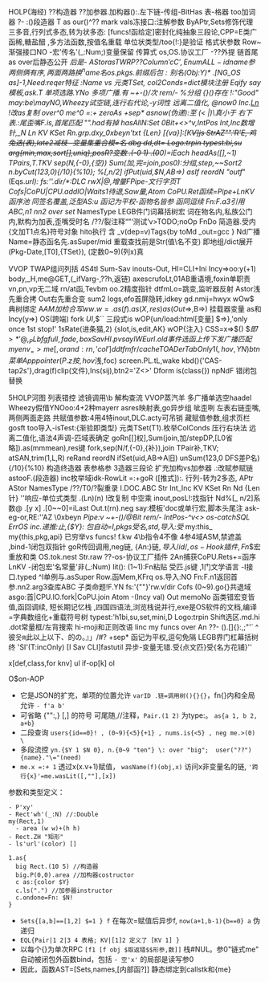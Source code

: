 HOLP(海经) ??构造器 ??加参器.加构器():.左下链-传组-BitHas 表-格器 too加词器 ?- :()段造器 T as our()^??  mark vals冻接口:注解参数 ByAPtr,Sets修饰代理
  三多音,行列式多态,转为状多态: [funcs!函给定]密封化纯抽象三段论,CPP=E类广函稀,糖盐醋 ,多方法函数,按值名重载 单位状类型/too{!:}是验证 格式状参数 Row~渐强接口NO  -宏'传名'(_:Num;)变量保留 传算式
  os,OS.协议工厂 -??外提 链首尾as over后静态公开 _后是- AStor$as TWRP
  ?? Column'cC', EnumALL-idname参 两侧俩有序,两面两路换 ^name名 os.pkgs.前缀后包:别名 (Obj:$Y)*
  .[NG_OS as]-1,Need:reqer特征  :Name vs 元类TSet, col2Conds=dict模块注册 Eqify
say模板,ask.T 单项选路.YNo 多项广播.有 ~+-()/次 rem/- %分组 {}()存在 !:"Good" may:be\mayNO,Wheezy试空链,连行右代论,-y词性 远离二值化, @now0 Inc.[Ln](n) !改as复制
  over^0 me^0 =:+ zeroAs +sep* asnow(伪递):至 (< |)\真小于 右下表.:尾歪嘴F.is,首尾匹配 "".had有掉 hasAllN:Set 0Bit+<>^v,IntPos
Int,Inc数增针,_N Ln KV KSet Rn.grp.dxy\_0xbeyn'txt {Len} [{va}]:[K~~V]js StrAZ"".'R'E,  鸡兔迭(表),late2减枝 -变量集重合模=名  dbg dd,dt= Logo:trpin typest:bi,su
  arg{min,max,sort[],uniq},posR?变数 .(-0 1) .(0~~0)=iEach headAs([],~1) TPairs,T.TKV sep(N,{-0},{空})
  Sum(加,完=join,pos0):分组,step,~~Sort2 n.byCut(123,0){/10}{%10}; %[,n/2] ifPut(uid,$N,AB=>) asIf reordN
  "outf_"(Eqs._url): fs:''.dir/*:DLC rwX|@,增量FPipe-文行字页T Cofs|CoPU|CPU.addIO|Waits1待退,Saw量,Atom
CoPU.Ret函续=Pipe+LnKV函序池 同签名覆盖,泛型AS:u 函记为平权-函物名皆参 函同逗续 Fn:F.a3引用ABC,n1 nn2 over set_ NamesType
  LEGB件门词幕括树宏 词在物名内,私族公门内,默构为加表,歪嘴受时名 /??/裂注释“”‘测试’v>TODO;noOp FnDo 简造器.受内{文加T1点名}符号对象
  hito执行 含 _v(dep=v)Tags{by toMd _out=gcc } Nd广播
  Name=静态函名先.asSuper/mid 重载查找前是Str(值\名不变) 即地组/dict展开(Pkg-Date,[T0],{TSet}), (定数0~9)(列x)真

VVOP TWAP组问列括 4S4tI Sum-Sav inouts-Out, HI=CLI+Ini Incy=>oo:y(+1) body,_H,me@GET,(_ifVarg-,??h,返链) axescrufoLt,01AB重语境,foxin单职责 vn,pn,vp无二域 rn/at函,Tevbm oo.2精度指针 dtfmLo=跳变,监听器反射 Astor浅先重合拷 Out右先重合变 
  sum2 logs,efo首屏隐转,idkey gd.nmij=hwyx
wOw$ 典树绑定 A$AM加检合写
  ww.w= .as(f).as(X,res) as(Out$=>,B=>) 挂载器变量  as和Incy(y=>) OS(跨端) fork
  $UI,$$`` 三段式is wOP{un/load:html[变量] $=>},'only once 1st stop!' 1sRate(进条猫,2) {slot,is,edit,AK} wOP{注入}   CSS=x=>$() $$即'>*'@,_PLbfg full,fade,box
  Sav HI.pv sayIWE url.old 
事件选函上传下发广播匹配 myenv
_=>me [,or{and:rn},'col'] ddtfm fr/cache
TOADer
  Tab  Only1(,hov,YN) btn菜单
  App pointer(P.z按,hov$浅,foc) screen.PL.tL,wake kbd(){'CAS-tap2s'},drag(f)clip(文件),Ins(sij),btn2='Z<>'
  Dform is(class{})
npNdF 错闭包替换

5HOLP河图 列表错控 滤镜调用\b 解构查流 VVOP蒸汽羊
  多广播单选空haadel Wheezy假借YNOoo:4+2种mayerr asres映射表,go异步组 呲歪咧 左表右链歪嘴,两侧两面走路
  共赋值参数:4用4特inout,DLC.acty可吊销 藏赋值参数,组求页栏gosft too导入-isTest:{渐验即类型} 元类TSet(T1).枚举ColConds 压行右块法 远离二值化,语法4声调-匹域表确定
  goRn[[]权],Sum(join,加/stepDP,[L0省略]).as(mmmean),res键 fork,sep(N/f,{-0},{补}),join  TPair补,TKV; atSAN,trim(1,L,R) reRand reordN ifSet(uid,AB=>A旧) unSum(123,0 DFS差P名){/10}{%10}
  构造终造器 表参格参 3造器三段论 扩充加构vs加参器 .:改赋参赋链 astooF.(段造器) inc枚举域idk-RowLit =:+goR ([推式]):. 行列-转为2多态, APtr AStor NamesType /??/T0/?裂重录 I.DOC.ABC
  Str Int_Inc KV KSet Rn Nd {Len针} ''响应-单位式类型 .(Ln)(n) !改复制 中空乘 inout,posL!:找指针 Nd%[_ n/2]系数@ .[y x] .[0~~0]=iLast Out.t(rn).neg
  say:模板'doc或单行宏,脚本头尾注 ask-eg-or,RE:''AZ \0xbeyn _Pipe:v ~+-()/@Bit rem/- IntPos-^v<>  os-catchSQL ErrOS  inc.递推:止,{$Y}: 包自动=I,pkgs受名,std,导入:受_ my:this_ my{this,pkg,api} 已穷举vs funcs!
  f.kw 4\b指令4不像 4参4域ASM,禁遮盖 ,bind-1闭包双指针 goR传回调用,neg链, {An:}链$,导入/id/,os-Hook插件 , Fn$$宏重放和类 OS.tok.nest Str.raw
  ??-os-协议工厂插件  2An捕获CoPU.Rets+=函序LnKV -闭包宏'名常量'非(_:Num) lit(): (1~1):Fn粘贴 受匹.js键 ,1门文学语言
  -I接口.typed ^I单例与.asSuper Row.函Mem,KFrq os.导入:NO   Fn:F.n1返回首参.nn2.arg3查库ABC 子类命题!F.YN
  fs:'{""}'rw.v/dir Cofs (0~9).go{}共退域 asgo:首|CPU.IO.fork|CoPU.join Atom -(Incy val) Out memoNo
  函类错宏变皆值,函回调续, 短长期记忆栈 ,四国四语法,浏览栈说并行,exe是OS软件的文档,编译=字典数组化+重载符号树   typest:'h1bi,su,set,mini,D Logo:trpin Shift选区.md.hi .dot常量框/左背搜索 hi-moji和正则改语 
  Iinc my funcs over An ??-  ().[]{}\:,;"'` ^彼읏я此以上以下、的の。』」/#? +sep* 函记为平权,逗句免隔 LEGB界门杠幕括树终 'SI'(T:incOnly) [I Sav CLI]fastutil  异步-变量无错.受{点文匹}受{名方花铺}''

x[def,class,for knv]
ul if-op[k] ol 

O$on-AOP
- 它是JSON的扩充，单项的位置允许 `varID .链=调用树(){}{}`，fn{}内和全局允许 `- f'a b'`
- 可省略 {"":,} [,] 的符号 可尾随,//注释，`Pair.(1 2)` 为type:。 `as{a 1, b 2, a+b}`
- 二段查询 `users{id==0}! , (0~9){<5}{+1} , nums.is{<5} , neg me.>(0) \` 
- 多段流控 `yn.{$Y 1 $N 0}, n.{0~9 "ten"} \: over "big";  user("??") {name}."\="(need)`
- `me.x =:+ 1` 透过x(x.v+1)赋值， `wasName(f)(obj,x)` 访问x非变量名的链, `'跨行{x}'=me.wasLit([,""],[x])`

参数和类型定义：

```
- P'xy'
- Rect'wh'(_:N) //:Double
my(Rect,1)
  - area (w w)+(h h)
- Rect.ZH "矩形"
- ls'url'(color) []

1.as{
  big Rect.(10 5) //构造器
  big.P(0,0).area //加构器costructor
  c as:{color $Y}
  c.ls(".") //加参器instructor
  c.ondone=Fn: $N!
}
```

- `Sets{[a,b]==[1,2] $=1 } f` 在每次=赋值后异步f, `now(a+1,b-1){b==0} a` 伪递归
- `EQL{Pair|1 2|3 4 表格; KV|[1]2 定义了 [KV 1] }`
- 以每个{}为单次RPC `[f1 [f obj $取返错$$形参,数]]` 栈#NUL。参0"链式me" 自动被闭包外函数bind，包括 `- 空'x'` 的局部是读写参0
- 因此，函数AST=[Sets,names,[内部函?]] 静态绑定到callstk和{me}



